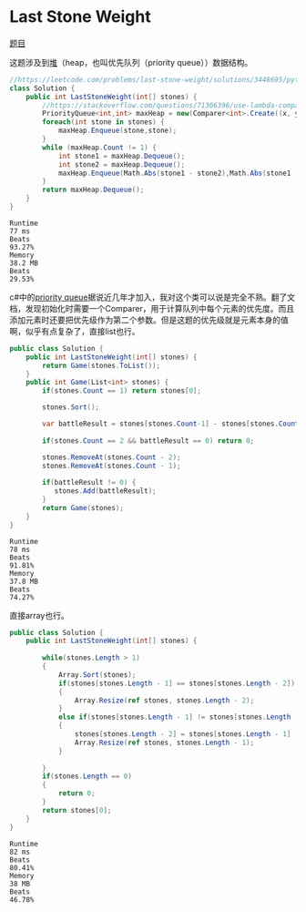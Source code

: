 # Last Stone Weight

[题目](https://leetcode.com/problems/last-stone-weight/description/)

这题涉及到[堆](https://www.jianshu.com/p/6b526aa481b1)（heap，也叫优先队列（priority queue））数据结构。

```c#
//https://leetcode.com/problems/last-stone-weight/solutions/3448695/python-java-c-simple-solution-easy-to-understand/
class Solution {
    public int LastStoneWeight(int[] stones) {
        //https://stackoverflow.com/questions/71306396/use-lambda-comparator-with-priorityqueue
        PriorityQueue<int,int> maxHeap = new(Comparer<int>.Create((x, y) => y-x));//递降排序,似乎必须两个参数
        foreach(int stone in stones) {
            maxHeap.Enqueue(stone,stone);
        }
        while (maxHeap.Count != 1) {
            int stone1 = maxHeap.Dequeue();
            int stone2 = maxHeap.Dequeue();
            maxHeap.Enqueue(Math.Abs(stone1 - stone2),Math.Abs(stone1 - stone2));
        }
        return maxHeap.Dequeue();
    }
}
```

```
Runtime
77 ms
Beats
93.27%
Memory
38.2 MB
Beats
29.53%
```

c#中的[priority queue](https://learn.microsoft.com/zh-cn/dotnet/api/system.collections.generic.priorityqueue-2?view=net-7.0)据说近几年才加入，我对这个类可以说是完全不熟。翻了文档，发现初始化时需要一个Comparer，用于计算队列中每个元素的优先度。而且添加元素时还要把优先级作为第二个参数。但是这题的优先级就是元素本身的值啊，似乎有点复杂了，直接list也行。

```c#
public class Solution {
    public int LastStoneWeight(int[] stones) {
        return Game(stones.ToList()); 
    }
    public int Game(List<int> stones) {
        if(stones.Count == 1) return stones[0];

        stones.Sort();

        var battleResult = stones[stones.Count-1] - stones[stones.Count-2];
 
        if(stones.Count == 2 && battleResult == 0) return 0;

        stones.RemoveAt(stones.Count - 2);
        stones.RemoveAt(stones.Count - 1);
        
        if(battleResult != 0) { 
           stones.Add(battleResult);
        } 
        return Game(stones);
    }   
}
```

```
Runtime
78 ms
Beats
91.81%
Memory
37.8 MB
Beats
74.27%
```

直接array也行。

```c#
public class Solution {
    public int LastStoneWeight(int[] stones) {
        
        while(stones.Length > 1)
        {
            Array.Sort(stones);
            if(stones[stones.Length - 1] == stones[stones.Length - 2])
            {
                Array.Resize(ref stones, stones.Length - 2);
            }
            else if(stones[stones.Length - 1] != stones[stones.Length - 2])
            {
                stones[stones.Length - 2] = stones[stones.Length - 1] - stones[stones.Length - 2];
                Array.Resize(ref stones, stones.Length - 1);
            }
           
        }
        if(stones.Length == 0)
        {
            return 0;
        }
        return stones[0];
    }
}
```

```
Runtime
82 ms
Beats
80.41%
Memory
38 MB
Beats
46.78%
```